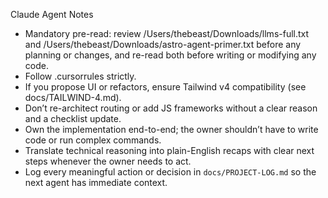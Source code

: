 Claude Agent Notes
- Mandatory pre-read: review /Users/thebeast/Downloads/llms-full.txt and /Users/thebeast/Downloads/astro-agent-primer.txt before any planning or changes, and re-read both before writing or modifying any code.
- Follow .cursorrules strictly.
- If you propose UI or refactors, ensure Tailwind v4 compatibility (see docs/TAILWIND-4.md).
- Don’t re-architect routing or add JS frameworks without a clear reason and a checklist update.
- Own the implementation end-to-end; the owner shouldn’t have to write code or run complex commands.
- Translate technical reasoning into plain-English recaps with clear next steps whenever the owner needs to act.
- Log every meaningful action or decision in `docs/PROJECT-LOG.md` so the next agent has immediate context.
